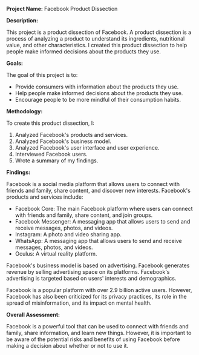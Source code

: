 
**Project Name:** Facebook Product Dissection

**Description:**

This project is a product dissection of Facebook. A product dissection is a process of analyzing a product to understand its ingredients, nutritional value, and other characteristics. I created this product dissection to help people make informed decisions about the products they use.

**Goals:**

The goal of this project is to:

* Provide consumers with information about the products they use.
* Help people make informed decisions about the products they use.
* Encourage people to be more mindful of their consumption habits.

**Methodology:**

To create this product dissection, I:

1. Analyzed Facebook's products and services.
2. Analyzed Facebook's business model.
3. Analyzed Facebook's user interface and user experience.
4. Interviewed Facebook users.
5. Wrote a summary of my findings.

**Findings:**

Facebook is a social media platform that allows users to connect with friends and family, share content, and discover new interests. Facebook's products and services include:

* Facebook Core: The main Facebook platform where users can connect with friends and family, share content, and join groups.
* Facebook Messenger: A messaging app that allows users to send and receive messages, photos, and videos.
* Instagram: A photo and video sharing app.
* WhatsApp: A messaging app that allows users to send and receive messages, photos, and videos.
* Oculus: A virtual reality platform.

Facebook's business model is based on advertising. Facebook generates revenue by selling advertising space on its platforms. Facebook's advertising is targeted based on users' interests and demographics.

Facebook is a popular platform with over 2.9 billion active users. However, Facebook has also been criticized for its privacy practices, its role in the spread of misinformation, and its impact on mental health.

**Overall Assessment:**

Facebook is a powerful tool that can be used to connect with friends and family, share information, and learn new things. However, it is important to be aware of the potential risks and benefits of using Facebook before making a decision about whether or not to use it.

